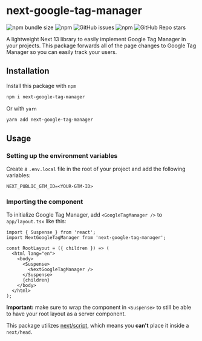# next-google-tag-manager

![npm bundle size](https://img.shields.io/bundlephobia/min/next-google-tag-manager)
![npm](https://img.shields.io/npm/dt/next-google-tag-manager)
![GitHub issues](https://img.shields.io/github/issues/XD2Sketch/next-google-tag-manager)
![npm](https://img.shields.io/npm/v/next-google-tag-manager)
![GitHub Repo stars](https://img.shields.io/github/stars/XD2Sketch/next-google-tag-manager?style=social)

A lightweight Next 13 library to easily implement Google Tag Manager in your projects. This package forwards all of the page changes to Google Tag Manager so you can easily track your users.

## Installation

Install this package with `npm`

```bash
npm i next-google-tag-manager
```

Or with `yarn`

```bash
yarn add next-google-tag-manager
```

## Usage

### Setting up the environment variables

Create a `.env.local` file in the root of your project and add the following variables:

```env
NEXT_PUBLIC_GTM_ID=<YOUR-GTM-ID>
```

### Importing the component

To initialize Google Tag Manager, add `<GoogleTagManager />` to `app/layout.tsx` like this:

```tsx
import { Suspense } from 'react';
import NextGoogleTagManager from 'next-google-tag-manager';

const RootLayout = ({ children }) => (
  <html lang="en">
    <body>
      <Suspense>
        <NextGoogleTagManager />
      </Suspense>
      {children}
    </body>
  </html>
);
```

**Important:** make sure to wrap the component in `<Suspense>` to still be able to have your root layout as a server component.

This package utilizes [next/script](https://nextjs.org/docs/basic-features/script), which means you **can't** place it inside a `next/head`.
